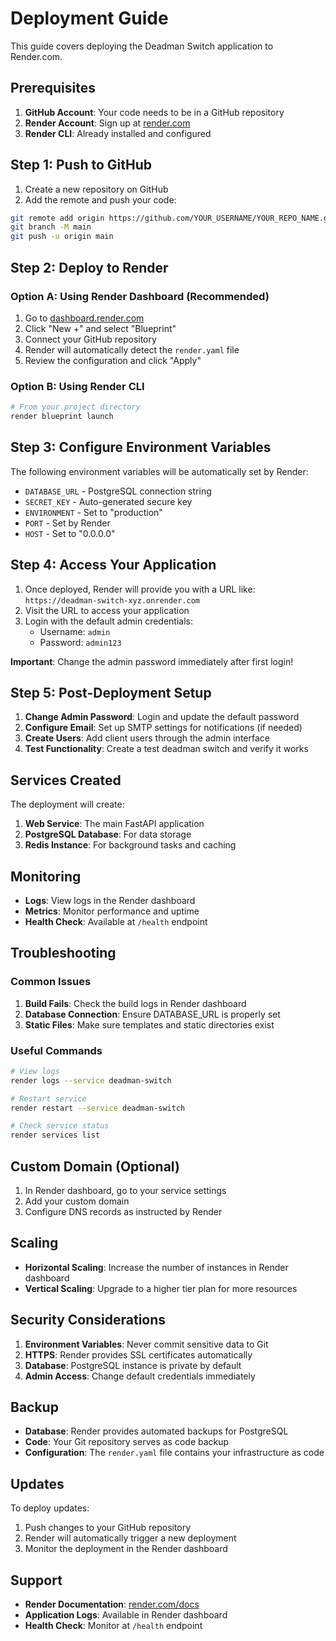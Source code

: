 # Deployment Guide

This guide covers deploying the Deadman Switch application to Render.com.

## Prerequisites

1. **GitHub Account**: Your code needs to be in a GitHub repository
2. **Render Account**: Sign up at [render.com](https://render.com)
3. **Render CLI**: Already installed and configured

## Step 1: Push to GitHub

1. Create a new repository on GitHub
2. Add the remote and push your code:

```bash
git remote add origin https://github.com/YOUR_USERNAME/YOUR_REPO_NAME.git
git branch -M main
git push -u origin main
```

## Step 2: Deploy to Render

### Option A: Using Render Dashboard (Recommended)

1. Go to [dashboard.render.com](https://dashboard.render.com)
2. Click "New +" and select "Blueprint"
3. Connect your GitHub repository
4. Render will automatically detect the `render.yaml` file
5. Review the configuration and click "Apply"

### Option B: Using Render CLI

```bash
# From your project directory
render blueprint launch
```

## Step 3: Configure Environment Variables

The following environment variables will be automatically set by Render:

- `DATABASE_URL` - PostgreSQL connection string
- `SECRET_KEY` - Auto-generated secure key
- `ENVIRONMENT` - Set to "production"
- `PORT` - Set by Render
- `HOST` - Set to "0.0.0.0"

## Step 4: Access Your Application

1. Once deployed, Render will provide you with a URL like: `https://deadman-switch-xyz.onrender.com`
2. Visit the URL to access your application
3. Login with the default admin credentials:
   - Username: `admin`
   - Password: `admin123`

**Important**: Change the admin password immediately after first login!

## Step 5: Post-Deployment Setup

1. **Change Admin Password**: Login and update the default password
2. **Configure Email**: Set up SMTP settings for notifications (if needed)
3. **Create Users**: Add client users through the admin interface
4. **Test Functionality**: Create a test deadman switch and verify it works

## Services Created

The deployment will create:

1. **Web Service**: The main FastAPI application
2. **PostgreSQL Database**: For data storage
3. **Redis Instance**: For background tasks and caching

## Monitoring

- **Logs**: View logs in the Render dashboard
- **Metrics**: Monitor performance and uptime
- **Health Check**: Available at `/health` endpoint

## Troubleshooting

### Common Issues

1. **Build Fails**: Check the build logs in Render dashboard
2. **Database Connection**: Ensure DATABASE_URL is properly set
3. **Static Files**: Make sure templates and static directories exist

### Useful Commands

```bash
# View logs
render logs --service deadman-switch

# Restart service
render restart --service deadman-switch

# Check service status
render services list
```

## Custom Domain (Optional)

1. In Render dashboard, go to your service settings
2. Add your custom domain
3. Configure DNS records as instructed by Render

## Scaling

- **Horizontal Scaling**: Increase the number of instances in Render dashboard
- **Vertical Scaling**: Upgrade to a higher tier plan for more resources

## Security Considerations

1. **Environment Variables**: Never commit sensitive data to Git
2. **HTTPS**: Render provides SSL certificates automatically
3. **Database**: PostgreSQL instance is private by default
4. **Admin Access**: Change default credentials immediately

## Backup

- **Database**: Render provides automated backups for PostgreSQL
- **Code**: Your Git repository serves as code backup
- **Configuration**: The `render.yaml` file contains your infrastructure as code

## Updates

To deploy updates:

1. Push changes to your GitHub repository
2. Render will automatically trigger a new deployment
3. Monitor the deployment in the Render dashboard

## Support

- **Render Documentation**: [render.com/docs](https://render.com/docs)
- **Application Logs**: Available in Render dashboard
- **Health Check**: Monitor at `/health` endpoint
